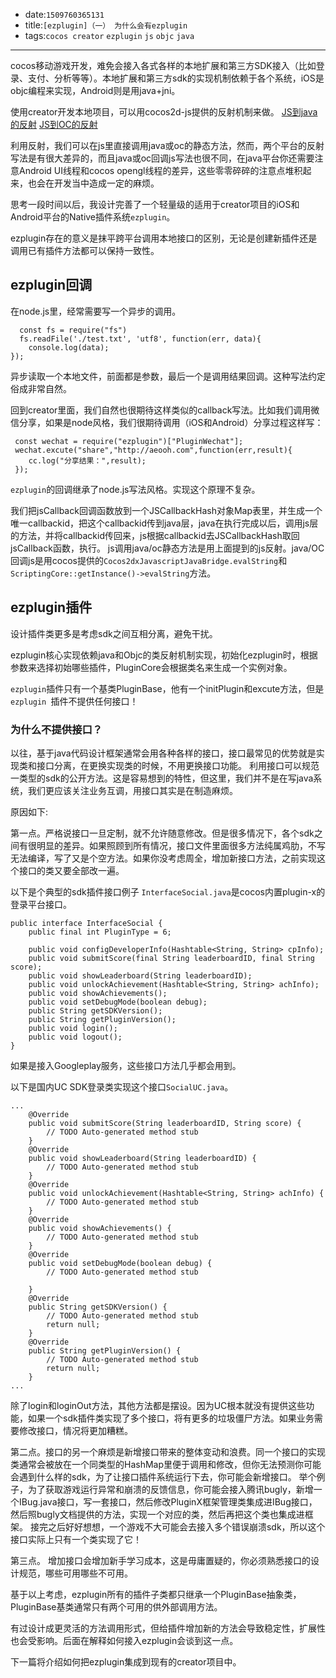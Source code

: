 * date:`1509760365131`
* title:`[ezplugin]（一） 为什么会有ezplugin`
* tags:`cocos creator` `ezplugin` `js` `objc` `java`

----

 cocos移动游戏开发，难免会接入各式各样的本地扩展和第三方SDK接入（比如登录、支付、分析等等）。本地扩展和第三方sdk的实现机制依赖于各个系统，iOS是objc编程来实现，Android则是用java+jni。
  

使用creator开发本地项目，可以用cocos2d-js提供的反射机制来做。
 [JS到java的反射](http://www.cocos.com/docs/html5/v3/reflection/zh.html)
  [JS到OC的反射](http://www.cocos.com/docs/html5/v3/reflection-oc/zh.html)
  
  
  利用反射，我们可以在js里直接调用java或oc的静态方法，然而，两个平台的反射写法是有很大差异的，而且java或oc回调js写法也很不同，在java平台你还需要注意Android UI线程和cocos opengl线程的差异，这些零零碎碎的注意点堆积起来，也会在开发当中造成一定的麻烦。
  
  思考一段时间以后，我设计完善了一个轻量级的适用于creator项目的iOS和Android平台的Native插件系统`ezplugin`。
  
ezplugin存在的意义是抹平跨平台调用本地接口的区别，无论是创建新插件还是调用已有插件方法都可以保持一致性。

  
## ezplugin回调

  在node.js里，经常需要写一个异步的调用。
  
```
  const fs = require("fs")
  fs.readFile('./test.txt', 'utf8', function(err, data){
    console.log(data);  
});
```
  
 异步读取一个本地文件，前面都是参数，最后一个是调用结果回调。这种写法约定俗成非常自然。
 
 回到creator里面，我们自然也很期待这样类似的callback写法。比如我们调用微信分享，如果是node风格，我们很期待调用（iOS和Android）分享过程这样写：
 
```
 const wechat = require("ezplugin")["PluginWechat"];
 wechat.excute("share","http://aeooh.com",function(err,result){
 	cc.log("分享结果：",result);
 });
```

 `ezplugin`的回调继承了node.js写法风格。实现这个原理不复杂。

 我们把jsCallback回调函数放到一个JSCallbackHash对象Map表里，并生成一个唯一callbackid，把这个callbackid传到java层，java在执行完成以后，调用js层的方法，并将callbackid传回来，js根据callbackid去JSCallbackHash取回jsCallback函数，执行。
 js调用java/oc静态方法是用上面提到的js反射。java/OC回调js是用cocos提供的`Cocos2dxJavascriptJavaBridge.evalString`和`ScriptingCore::getInstance()->evalString`方法。

 
## ezplugin插件
 
设计插件类更多是考虑sdk之间互相分离，避免干扰。

ezplugin核心实现依赖java和Objc的类反射机制实现，初始化ezplugin时，根据参数来选择初始哪些插件，PluginCore会根据类名来生成一个实例对象。

`ezplugin`插件只有一个基类PluginBase，他有一个initPlugin和excute方法，但是`ezplugin `插件不提供任何接口！

 
### 为什么不提供接口？
 
以往，基于java代码设计框架通常会用各种各样的接口，接口最常见的优势就是实现类和接口分离，在更换实现类的时候，不用更换接口功能。
利用接口可以规范一类型的sdk的公开方法。这是容易想到的特性，但这里，我们并不是在写java系统，我们更应该关注业务互调，用接口其实是在制造麻烦。

原因如下:

第一点。严格说接口一旦定制，就不允许随意修改。但是很多情况下，各个sdk之间有很明显的差异。如果照顾到所有情况，接口文件里面很多方法纯属鸡肋，不写无法编译，写了又是个空方法。如果你没考虑周全，增加新接口方法，之前实现这个接口的类又要全部改一遍。

以下是个典型的sdk插件接口例子
`InterfaceSocial.java`是cocos内置plugin-x的登录平台接口。

```
public interface InterfaceSocial {
    public final int PluginType = 6;

    public void configDeveloperInfo(Hashtable<String, String> cpInfo);
    public void submitScore(final String leaderboardID, final String score);
    public void showLeaderboard(String leaderboardID);
    public void unlockAchievement(Hashtable<String, String> achInfo);
    public void showAchievements();
    public void setDebugMode(boolean debug);
    public String getSDKVersion();
    public String getPluginVersion();
    public void login();
    public void logout();
}
```

如果是接入Googleplay服务，这些接口方法几乎都会用到。

以下是国内UC SDK登录类实现这个接口`SocialUC.java`。

```
...
	@Override
	public void submitScore(String leaderboardID, String score) {
		// TODO Auto-generated method stub
	}
	@Override
	public void showLeaderboard(String leaderboardID) {
		// TODO Auto-generated method stub
	}
	@Override
	public void unlockAchievement(Hashtable<String, String> achInfo) {
		// TODO Auto-generated method stub
	}
	@Override
	public void showAchievements() {
		// TODO Auto-generated method stub
	}
	@Override
	public void setDebugMode(boolean debug) {
		// TODO Auto-generated method stub

	}
	@Override
	public String getSDKVersion() {
		// TODO Auto-generated method stub
		return null;
	}
	@Override
	public String getPluginVersion() {
		// TODO Auto-generated method stub
		return null;
	}
...
```

除了login和loginOut方法，其他方法都是摆设。因为UC根本就没有提供这些功能，如果一个sdk插件类实现了多个接口，将有更多的垃圾僵尸方法。如果业务需要修改接口，情况将更加糟糕。

第二点。接口的另一个麻烦是新增接口带来的整体变动和浪费。同一个接口的实现类通常会被放在一个同类型的HashMap里便于调用和修改，但你无法预测你可能会遇到什么样的sdk，为了让接口插件系统运行下去，你可能会新增接口。
举个例子，为了获取游戏运行异常和崩溃的反馈信息，你可能会接入腾讯bugly，新增一个IBug.java接口，写一套接口，然后修改PluginX框架管理类集成进IBug接口，然后照bugly文档提供的方法，实现一个对应的类，然后再把这个类也集成进框架。
接完之后好好想想，一个游戏不大可能会去接入多个错误崩溃sdk，所以这个接口实际上只有一个类实现了它！

第三点。
增加接口会增加新手学习成本，这是毋庸置疑的，你必须熟悉接口的设计规范，哪些可用哪些不可用。

基于以上考虑，ezplugin所有的插件子类都只继承一个PluginBase抽象类，PluginBase基类通常只有两个可用的供外部调用方法。

有过设计成更灵活的方法调用形式，但给插件增加新的方法会导致稳定性，扩展性也会受影响。后面在解释如何接入ezplugin会谈到这一点。


下一篇将介绍如何把ezplugin集成到现有的creator项目中。